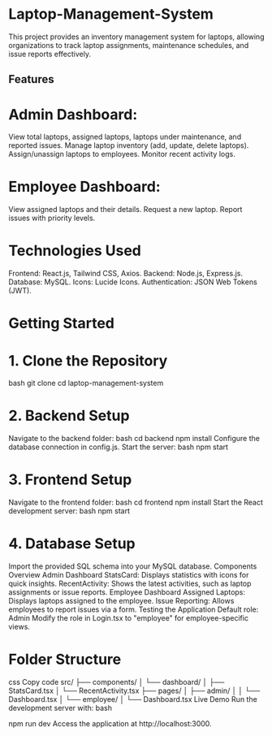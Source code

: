 # Laptop-Management-System
This project provides an inventory management system for laptops, allowing organizations to track laptop assignments, maintenance schedules, and issue reports effectively.

## Features
# Admin Dashboard:
View total laptops, assigned laptops, laptops under maintenance, and reported issues.
Manage laptop inventory (add, update, delete laptops).
Assign/unassign laptops to employees.
Monitor recent activity logs.
# Employee Dashboard:
View assigned laptops and their details.
Request a new laptop.
Report issues with priority levels.
# Technologies Used
Frontend: React.js, Tailwind CSS, Axios.
Backend: Node.js, Express.js.
Database: MySQL.
Icons: Lucide Icons.
Authentication: JSON Web Tokens (JWT).
# Getting Started
# 1. Clone the Repository
bash
git clone <repository-url>
cd laptop-management-system
# 2. Backend Setup
Navigate to the backend folder:
bash
cd backend
npm install
Configure the database connection in config.js.
Start the server:
bash
npm start
# 3. Frontend Setup
Navigate to the frontend folder:
bash
cd frontend
npm install
Start the React development server:
bash
npm start
# 4. Database Setup
Import the provided SQL schema into your MySQL database.
Components Overview
Admin Dashboard
StatsCard: Displays statistics with icons for quick insights.
RecentActivity: Shows the latest activities, such as laptop assignments or issue reports.
Employee Dashboard
Assigned Laptops: Displays laptops assigned to the employee.
Issue Reporting: Allows employees to report issues via a form.
Testing the Application
Default role: Admin
Modify the role in Login.tsx to "employee" for employee-specific views.
# Folder Structure
css
Copy code
src/
├── components/
│   └── dashboard/
│       ├── StatsCard.tsx
│       └── RecentActivity.tsx
├── pages/
│   ├── admin/
│   │   └── Dashboard.tsx
│   └── employee/
│       └── Dashboard.tsx
Live Demo
Run the development server with:
bash

npm run dev
Access the application at http://localhost:3000.
